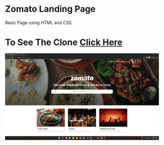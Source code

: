# Zomato Landing Page

Basic Page using HTML and CSS

<!-- Created in FEWD Class 10622 -->
<!-- Added a new branch -->

 # To See The Clone [Click Here](https://adityabattin.github.io/Zomato-landing-Page/)

<p>  <img src="images/Zomato_landing_page.png" alt="This is Preview of Clone"></p>

